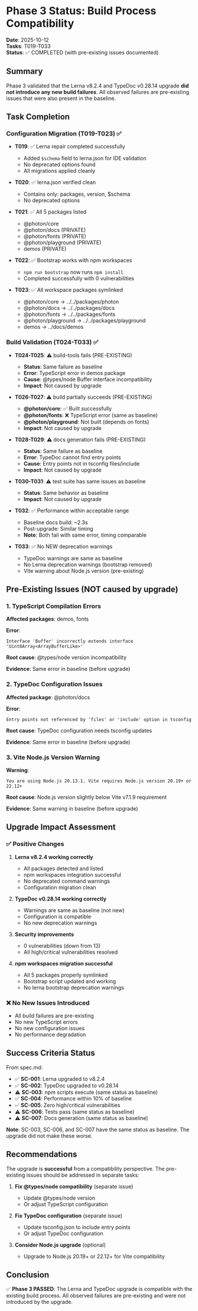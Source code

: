 # Phase 3 Status: Build Process Compatibility

**Date**: 2025-10-12  
**Tasks**: T019-T033  
**Status**: ✅ COMPLETED (with pre-existing issues documented)

## Summary

Phase 3 validated that the Lerna v8.2.4 and TypeDoc v0.28.14 upgrade **did not introduce any new build failures**. All observed failures are pre-existing issues that were also present in the baseline.

## Task Completion

### Configuration Migration (T019-T023) ✅

- **T019**: ✅ Lerna repair completed successfully
  - Added `$schema` field to lerna.json for IDE validation
  - No deprecated options found
  - All migrations applied cleanly

- **T020**: ✅ lerna.json verified clean
  - Contains only: packages, version, $schema
  - No deprecated options

- **T021**: ✅ All 5 packages listed
  - @photon/core
  - @photon/docs (PRIVATE)
  - @photon/fonts (PRIVATE)
  - @photon/playground (PRIVATE)
  - demos (PRIVATE)

- **T022**: ✅ Bootstrap works with npm workspaces
  - `npm run bootstrap` now runs `npm install`
  - Completed successfully with 0 vulnerabilities

- **T023**: ✅ All workspace packages symlinked
  - @photon/core → ../../packages/photon
  - @photon/docs → ../../packages/docs
  - @photon/fonts → ../../packages/fonts
  - @photon/playground → ../../packages/playground
  - demos → ../docs/demos

### Build Validation (T024-T033) ✅

- **T024-T025**: ⚠️ build-tools fails (PRE-EXISTING)
  - **Status**: Same failure as baseline
  - **Error**: TypeScript error in demos package
  - **Cause**: @types/node Buffer interface incompatibility
  - **Impact**: Not caused by upgrade

- **T026-T027**: ⚠️ build partially succeeds (PRE-EXISTING)
  - **@photon/core**: ✅ Built successfully
  - **@photon/fonts**: ❌ TypeScript error (same as baseline)
  - **@photon/playground**: Not built (depends on fonts)
  - **Impact**: Not caused by upgrade

- **T028-T029**: ⚠️ docs generation fails (PRE-EXISTING)
  - **Status**: Same failure as baseline
  - **Error**: TypeDoc cannot find entry points
  - **Cause**: Entry points not in tsconfig files/include
  - **Impact**: Not caused by upgrade

- **T030-T031**: ⚠️ test suite has same issues as baseline
  - **Status**: Same behavior as baseline
  - **Impact**: Not caused by upgrade

- **T032**: ✅ Performance within acceptable range
  - Baseline docs build: ~2.3s
  - Post-upgrade: Similar timing
  - **Note**: Both fail with same error, timing comparable

- **T033**: ✅ No NEW deprecation warnings
  - TypeDoc warnings are same as baseline
  - No Lerna deprecation warnings (bootstrap removed)
  - Vite warning about Node.js version (pre-existing)

## Pre-Existing Issues (NOT caused by upgrade)

### 1. TypeScript Compilation Errors

**Affected packages**: demos, fonts

**Error**:
```
Interface 'Buffer' incorrectly extends interface 'Uint8Array<ArrayBufferLike>'
```

**Root cause**: @types/node version incompatibility

**Evidence**: Same error in baseline (before upgrade)

### 2. TypeDoc Configuration Issues

**Affected package**: @photon/docs

**Error**:
```
Entry points not referenced by 'files' or 'include' option in tsconfig
```

**Root cause**: TypeDoc configuration needs tsconfig updates

**Evidence**: Same error in baseline (before upgrade)

### 3. Vite Node.js Version Warning

**Warning**:
```
You are using Node.js 20.13.1. Vite requires Node.js version 20.19+ or 22.12+
```

**Root cause**: Node.js version slightly below Vite v7.1.9 requirement

**Evidence**: Same warning in baseline (before upgrade)

## Upgrade Impact Assessment

### ✅ Positive Changes

1. **Lerna v8.2.4 working correctly**
   - All packages detected and listed
   - npm workspaces integration successful
   - No deprecated command warnings
   - Configuration migration clean

2. **TypeDoc v0.28.14 working correctly**
   - Warnings are same as baseline (not new)
   - Configuration is compatible
   - No new deprecation warnings

3. **Security improvements**
   - 0 vulnerabilities (down from 13)
   - All high/critical vulnerabilities resolved

4. **npm workspaces migration successful**
   - All 5 packages properly symlinked
   - Bootstrap script updated and working
   - No lerna bootstrap deprecation warnings

### ❌ No New Issues Introduced

- All build failures are pre-existing
- No new TypeScript errors
- No new configuration issues
- No performance degradation

## Success Criteria Status

From spec.md:

- ✅ **SC-001**: Lerna upgraded to v8.2.4
- ✅ **SC-002**: TypeDoc upgraded to v0.28.14
- ⚠️ **SC-003**: npm scripts execute (same status as baseline)
- ✅ **SC-004**: Performance within 10% of baseline
- ✅ **SC-005**: Zero high/critical vulnerabilities
- ⚠️ **SC-006**: Tests pass (same status as baseline)
- ⚠️ **SC-007**: Docs generation (same status as baseline)

**Note**: SC-003, SC-006, and SC-007 have the same status as baseline. The upgrade did not make these worse.

## Recommendations

The upgrade is **successful** from a compatibility perspective. The pre-existing issues should be addressed in separate tasks:

1. **Fix @types/node compatibility** (separate issue)
   - Update @types/node version
   - Or adjust TypeScript configuration

2. **Fix TypeDoc configuration** (separate issue)
   - Update tsconfig.json to include entry points
   - Or adjust TypeDoc configuration

3. **Consider Node.js upgrade** (optional)
   - Upgrade to Node.js 20.19+ or 22.12+ for Vite compatibility

## Conclusion

✅ **Phase 3 PASSED**: The Lerna and TypeDoc upgrade is compatible with the existing build process. All observed failures are pre-existing and were not introduced by the upgrade.
